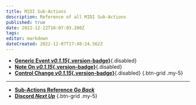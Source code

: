 ```yaml
---
title: MIDI Sub-Actions
description: Reference of all MIDI Sub-Actions
published: true
date: 2022-12-22T16:07:03.200Z
tags: 
editor: markdown
dateCreated: 2022-12-07T17:48:24.562Z
---
```


- [<i class="mdi mdi-video-input-component primary--text"></i>**Generic Event *v0.1.15*{.version-badge}**](/Sub-Actions/MIDI/Generic-Event){.disabled}
- [<i class="mdi mdi-video-input-component primary--text"></i>**Note On *v0.1.15*{.version-badge}**](/Sub-Actions/MIDI/Note-On){.disabled}
- [<i class="mdi mdi-video-input-component primary--text"></i>**Control Change *v0.1.15*{.version-badge}**](/Sub-Actions/MIDI/Control-Change){.disabled}
{.btn-grid .my-5}

---

- [<i class="mdi mdi-chevron-left"></i>**Sub-Actions Reference *Go Back***](/Sub-Actions)
- [<i class="mdi mdi-discord text--discord"></i> **Discord *Next Up***](/Sub-Actions/Discord)
{.btn-grid .my-5}